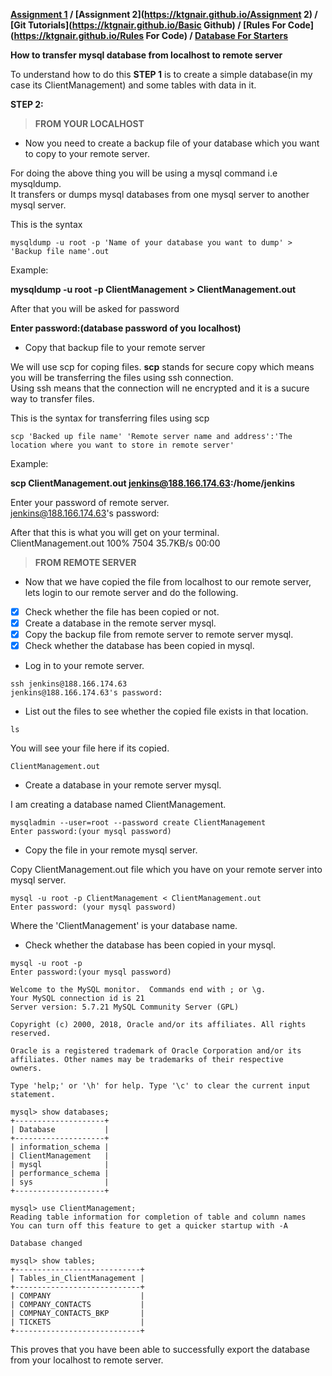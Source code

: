 **[Assignment 1](https://ktgnair.github.io/) / [Assignment 2](https://ktgnair.github.io/Assignment 2) / [Git Tutorials](https://ktgnair.github.io/Basic Github) / [Rules For Code](https://ktgnair.github.io/Rules For Code) / [Database For Starters](http://ktgnair.github.io/Database)**   

**How to transfer mysql database from localhost to remote server**  

To understand how to do this **STEP 1** is to create a simple database(in my case its ClientManagement) and some tables with data in it.  

**STEP 2:**  

> **FROM YOUR LOCALHOST**  

* Now you need to create a backup file of your database which you want to copy to your remote server.  

For doing the above thing you will be using a mysql command i.e mysqldump.  
It transfers or dumps mysql databases from one mysql server to another mysql server.  

This is the syntax 
```  
mysqldump -u root -p 'Name of your database you want to dump' > 'Backup file name'.out  
```  

Example:  

**mysqldump -u root -p ClientManagement > ClientManagement.out**  

After that you will be asked for password  

**Enter password:(database password of you localhost)**   

* Copy that backup file to your remote server  

We will use scp for coping files. **scp** stands for secure copy which means you will be transferring the files using ssh connection.  
Using ssh means that the connection will ne encrypted and it is a sucure way to transfer files.  

This is the syntax for transferring files using scp  
```
scp 'Backed up file name' 'Remote server name and address':'The location where you want to store in remote server'  
```  

Example:  

**scp ClientManagement.out jenkins@188.166.174.63:/home/jenkins**  

Enter your password of remote server.  
jenkins@188.166.174.63's password:  

After that this is what you will get on your terminal.    
ClientManagement.out                          100% 7504    35.7KB/s   00:00     


> **FROM REMOTE SERVER**  

* Now that we have copied the file from localhost to our remote server, lets login to our remote server and do the following.  
- [x] Check whether the file has been copied or not.  
- [x] Create a database in the remote server mysql.  
- [x] Copy the backup file from remote server to remote server mysql.  
- [x] Check whether the database has been copied in mysql.  

* Log in to your remote server.  

```  
ssh jenkins@188.166.174.63  
jenkins@188.166.174.63's password:  
```  

* List out the files to see whether the copied file exists in that location.  

```  
ls  
```  
You will see your file here if its copied.  
```  
ClientManagement.out  
```  

* Create a database in your remote server mysql.  

I am creating a database named ClientManagement.  

```  
mysqladmin --user=root --password create ClientManagement  
Enter password:(your mysql password)   
```  

* Copy the file in your remote mysql server.  

Copy ClientManagement.out file which you have on your remote server into mysql server.  

```  
mysql -u root -p ClientManagement < ClientManagement.out   
Enter password: (your mysql password)   
```  
Where the 'ClientManagement' is your database name.  

* Check whether the database has been copied in your mysql.   

```  
mysql -u root -p  
Enter password:(your mysql password)  

Welcome to the MySQL monitor.  Commands end with ; or \g.  
Your MySQL connection id is 21   
Server version: 5.7.21 MySQL Community Server (GPL)  

Copyright (c) 2000, 2018, Oracle and/or its affiliates. All rights reserved.  

Oracle is a registered trademark of Oracle Corporation and/or its  
affiliates. Other names may be trademarks of their respective  
owners.  

Type 'help;' or '\h' for help. Type '\c' to clear the current input statement.  
```  

```  
mysql> show databases;  
+--------------------+  
| Database           |  
+--------------------+  
| information_schema |  
| ClientManagement   |  
| mysql              |  
| performance_schema |  
| sys                |  
+--------------------+  
```  

```  
mysql> use ClientManagement;  
Reading table information for completion of table and column names  
You can turn off this feature to get a quicker startup with -A  

Database changed  
```  

```  
mysql> show tables;  
+----------------------------+  
| Tables_in_ClientManagement |  
+----------------------------+  
| COMPANY                    |  
| COMPANY_CONTACTS           |   
| COMPNAY_CONTACTS_BKP       |  
| TICKETS                    |  
+----------------------------+  
```  
This proves that you have been able to successfully export the database from your localhost to remote server.  
